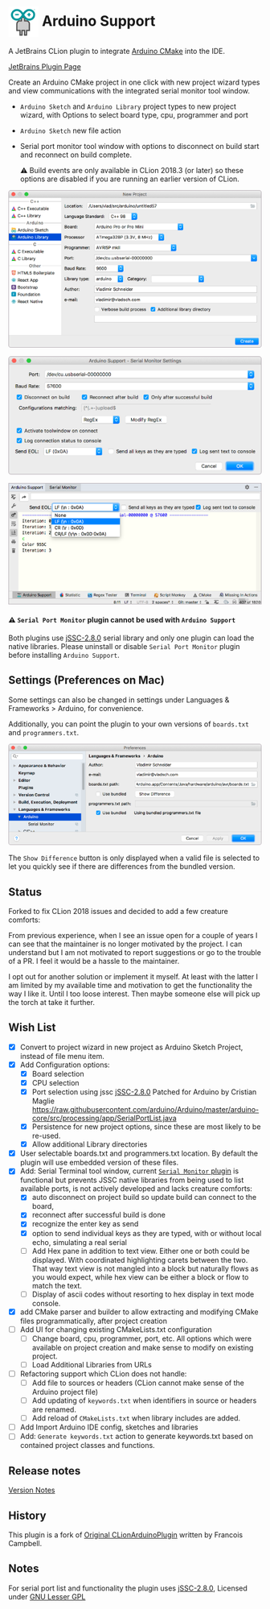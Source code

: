 # <img src="resources/META-INF/pluginIcon.svg" alt="pluginIcon.svg" width="60" align="absmiddle"/> Arduino Support

A JetBrains CLion plugin to integrate
[Arduino CMake](https://github.com/francoiscampbell/arduino-cmake) into the IDE.

[JetBrains Plugin Page](https://plugins.jetbrains.com/plugin/11301-arduino-support)

Create an Arduino CMake project in one click with new project wizard types and view
communications with the integrated serial monitor tool window.

* `Arduino Sketch` and `Arduino Library` project types to new project wizard, with Options to
  select board type, cpu, programmer and port

* `Arduino Sketch` new file action

* Serial port monitor tool window with options to disconnect on build start and reconnect on
  build complete.

  :warning: Build events are only available in CLion 2018.3 (or later) so these options are
  disabled if you are running an earlier version of CLion.

![Screenshot_NewProject.png](assets/images/Screenshot_NewProject.png)

![Screenshot_ProjectSettings](assets/images/Screenshot_ProjectSettings.png)

![Screenshot_SerialMonitor](assets/images/Screenshot_SerialMonitor.png)

#### :warning: `Serial Port Monitor` plugin cannot be used with `Arduino Support`

Both plugins use [jSSC-2.8.0] serial library and only one plugin can load the native libraries.
Please uninstall or disable `Serial Port Monitor` plugin before installing `Arduino Support`.


## Settings (Preferences on Mac)

Some settings can also be changed in settings under Languages & Frameworks > Arduino, for
convenience.

Additionally, you can point the plugin to your own versions of `boards.txt` and
`programmers.txt`.


![Screenshot_AppSettings](assets/images/Screenshot_AppSettings.png)

The `Show Difference` button is only displayed when a valid file is selected to let you quickly
see if there are differences from the bundled version.

## Status

Forked to fix CLion 2018 issues and decided to add a few creature comforts:

From previous experience, when I see an issue open for a couple of years I can see that the
maintainer is no longer motivated by the project. I can understand but I am not motivated to
report suggestions or go to the trouble of a PR. I feel it would be a hassle to the maintainer.

I opt out for another solution or implement it myself. At least with the latter I am limited by
my available time and motivation to get the functionality the way I like it. Until I too loose
interest. Then maybe someone else will pick up the torch at take it further.

## Wish List

* [x] Convert to project wizard in new project as Arduino Sketch Project, instead of file menu
      item.
* [x] Add Configuration options:
  * [x] Board selection
  * [x] CPU selection
  * [x] Port selection using jssc [jSSC-2.8.0] Patched for Arduino by Cristian Maglie
        https://raw.githubusercontent.com/arduino/Arduino/master/arduino-core/src/processing/app/SerialPortList.java
  * [x] Persistence for new project options, since these are most likely to be re-used.
  * [x] Allow additional Library directories
* [x] User selectable boards.txt and programmers.txt location. By default the plugin will use
      embedded version of these files.
* [x] Add: Serial Terminal tool window, current
      [`Serial Monitor` plugin](https://plugins.jetbrains.com/plugin/8031-serial-port-monitor)
      is functional but prevents JSSC native libraries from being used to list available ports,
      is not actively developed and lacks creature comforts:
  * [x] auto disconnect on project build so update build can connect to the board,
  * [x] reconnect after successful build is done
  * [x] recognize the enter key as send
  * [x] option to send individual keys as they are typed, with or without local echo, simulating
        a real serial
  * [ ] Add Hex pane in addition to text view. Either one or both could be displayed. With
        coordinated highlighting carets between the two. That way text view is not mangled into
        a block but naturally flows as you would expect, while hex view can be either a block or
        flow to match the text.
  * [ ] Display of ascii codes without resorting to hex display in text mode console.
* [x] add CMake parser and builder to allow extracting and modifying CMake files
      programmatically, after project creation
* [ ] Add UI for changing existing CMakeLists.txt configuration
  * [ ] Change board, cpu, programmer, port, etc. All options which were available on project
        creation and make sense to modify on existing project.
  * [ ] Load Additional Libraries from URLs
* [ ] Refactoring support which CLion does not handle:
  * [ ] Add file to sources or headers (CLion cannot make sense of the Arduino project file)
  * [ ] Add updating of `keywords.txt` when identifiers in source or headers are renamed.
  * [ ] Add reload of `CMakeLists.txt` when library includes are added.
* [ ] Add Import Arduino IDE config, sketches and libraries
* [ ] Add: `Generate keywords.txt` action to generate keywords.txt based on contained project
      classes and functions.

## Release notes

[Version Notes](VERSION.md)

## History

This plugin is a fork of
[Original CLionArduinoPlugin](https://github.com/francoiscampbell/CLionArduinoPlugin) written by
Francois Campbell.

## Notes

For serial port list and functionality the plugin uses [jSSC-2.8.0], Licensed under
[GNU Lesser GPL]

[jSSC-2.8.0]: https://github.com/scream3r/java-simple-serial-connector
[GNU Lesser GPL]: http://www.gnu.org/licenses/lgpl.html

